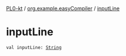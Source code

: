 [PL0-kt](../index.md) / [org.example.easyCompiler](index.md) / [inputLine](./input-line.md)

# inputLine

`val inputLine: `[`String`](https://kotlinlang.org/api/latest/jvm/stdlib/kotlin/-string/index.html)